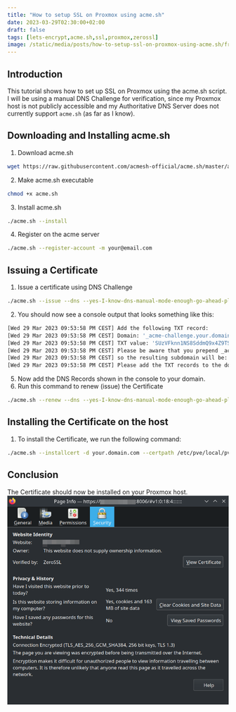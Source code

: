```yaml
---
title: "How to setup SSL on Proxmox using acme.sh"
date: 2023-03-29T02:30:00+02:00
draft: false
tags: [lets-encrypt,acme.sh,ssl,proxmox,zerossl]
image: /static/media/posts/how-to-setup-ssl-on-proxmox-using-acme.sh/franck-DoWZMPZ-M9s-unsplash.jpg
---
```


## Introduction
This tutorial shows how to set up SSL on Proxmox using the acme.sh script. I will be using a manual DNS Challenge for verification, since my Proxmox host is not publicly accessible and my Authoritative DNS Server does not currently support `acme.sh` (as far as I know).

## Downloading and Installing acme.sh
1. Download acme.sh
```bash
wget https://raw.githubusercontent.com/acmesh-official/acme.sh/master/acme.sh
```
2. Make acme.sh executable
```bash
chmod +x acme.sh
```
3. Install acme.sh
```bash
./acme.sh --install
```
4. Register on the acme server
```bash
./acme.sh --register-account -m your@email.com
```

## Issuing a Certificate
1. Issue a certificate using DNS Challenge
```bash
./acme.sh --issue --dns --yes-I-know-dns-manual-mode-enough-go-ahead-please -d your.domain.com
```
2. You should now see a console output that looks something like this:
```bash
[Wed 29 Mar 2023 09:53:58 PM CEST] Add the following TXT record:
[Wed 29 Mar 2023 09:53:58 PM CEST] Domain: '_acme-challenge.your.domain.com'
[Wed 29 Mar 2023 09:53:58 PM CEST] TXT value: 'SUzVFknn1NS8SddmQ9x4Z9TSXltuFgu8nNC6WLTFEwg'
[Wed 29 Mar 2023 09:53:58 PM CEST] Please be aware that you prepend _acme-challenge. before your domain
[Wed 29 Mar 2023 09:53:58 PM CEST] so the resulting subdomain will be: _acme-challenge.your.domain.com
[Wed 29 Mar 2023 09:53:58 PM CEST] Please add the TXT records to the domains, and re-run with --renew.
```
5. Now add the DNS Records shown in the console to your domain.
4. Run this command to renew (issue) the Certificate
```bash
./acme.sh --renew --dns --yes-I-know-dns-manual-mode-enough-go-ahead-please -d your.domain.com
```

## Installing the Certificate on the host
1. To install the Certificate, we run the following command:
```bash
./acme.sh --installcert -d your.domain.com --certpath /etc/pve/local/pveproxy-ssl.pem --keypath /etc/pve/local/pveproxy-ssl.key --capath  /etc/pve/local/pveproxy-ssl.pem --reloadcmd "systemctl restart pveproxy"
```

## Conclusion
The Certificate should now be installed on your Proxmox host.
![](/static/media/posts/how-to-setup-ssl-on-proxmox-using-acmesh/installed-ssl-cert.png) 
